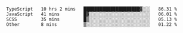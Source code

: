 <!--START_SECTION:waka-->

```text
TypeScript   10 hrs 2 mins   █████████████████████▓░░░   86.31 %
JavaScript   41 mins         █▓░░░░░░░░░░░░░░░░░░░░░░░   06.01 %
SCSS         35 mins         █▒░░░░░░░░░░░░░░░░░░░░░░░   05.13 %
Other        8 mins          ▒░░░░░░░░░░░░░░░░░░░░░░░░   01.22 %
```

<!--END_SECTION:waka-->


<!--
**Leorio21/Leorio21** is a ✨ _special_ ✨ repository because its `README.md` (this file) appears on your GitHub profile.

Here are some ideas to get you started:

- 🔭 I’m currently working on ...
- 🌱 I’m currently learning ...
- 👯 I’m looking to collaborate on ...
- 🤔 I’m looking for help with ...
- 💬 Ask me about ...
- 📫 How to reach me: ...
- 😄 Pronouns: ...
- ⚡ Fun fact: ...
-->
